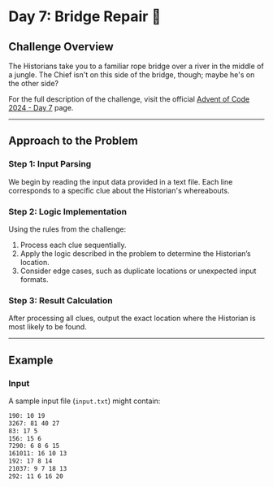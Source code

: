# **Day 7: Bridge Repair** 🎄

## Challenge Overview

The Historians take you to a familiar rope bridge over a river in the middle of a jungle. The Chief isn't on this side of the bridge, though; maybe he's on the other side?

For the full description of the challenge, visit the official [Advent of Code 2024 - Day 7](https://adventofcode.com/2024/day/7) page.

---

## Approach to the Problem

### **Step 1: Input Parsing**

We begin by reading the input data provided in a text file. Each line corresponds to a specific clue about the Historian's whereabouts.

### **Step 2: Logic Implementation**

Using the rules from the challenge:

1. Process each clue sequentially.
2. Apply the logic described in the problem to determine the Historian’s location.
3. Consider edge cases, such as duplicate locations or unexpected input formats.

### **Step 3: Result Calculation**

After processing all clues, output the exact location where the Historian is most likely to be found.

---

## Example

### Input

A sample input file (`input.txt`) might contain:

```txt
190: 10 19
3267: 81 40 27
83: 17 5
156: 15 6
7290: 6 8 6 15
161011: 16 10 13
192: 17 8 14
21037: 9 7 18 13
292: 11 6 16 20
```
